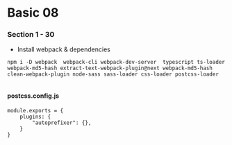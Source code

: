 # Basic 08

### Section 1 - 30

* Install webpack & dependencies

```
npm i -D webpack  webpack-cli webpack-dev-server  typescript ts-loader webpack-md5-hash extract-text-webpack-plugin@next webpack-md5-hash clean-webpack-plugin node-sass sass-loader css-loader postcss-loader 


```

#### postcss.config.js

```
module.exports = {
    plugins: {
        "autoprefixer": {},
    }
}
```


